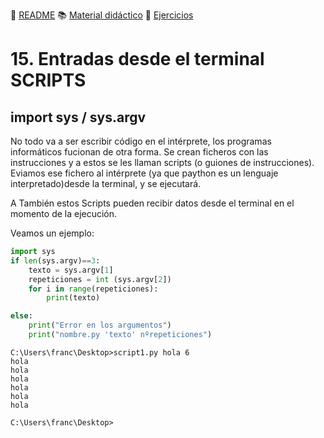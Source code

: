 :page_with_curl: [README](../README.md) :books: [Material didáctico](/documentation/indicedocu.md) :pencil: [Ejercicios](/tests/indicetests.md)

# 15. Entradas desde el terminal SCRIPTS 
## import sys / sys.argv

No todo va a ser escribir código en el intérprete, 
los programas informáticos fucionan de otra forma. Se crean ficheros con las instrucciones y a estos se les llaman scripts (o guiones de instrucciones). 
Eviamos ese fichero al intérprete (ya que paython es un lenguaje interpretado)desde la terminal, y se ejecutará.  

A También estos Scripts pueden recibir datos desde el terminal en el momento de la ejecución.

Veamos un ejemplo:

````python
import sys
if len(sys.argv)==3:
    texto = sys.argv[1]
    repeticiones = int (sys.argv[2])
    for i in range(repeticiones):
        print(texto)

else:
    print("Error en los argumentos")
    print("nombre.py 'texto' nºrepeticiones")
````

````shell script
C:\Users\franc\Desktop>script1.py hola 6
hola
hola
hola
hola
hola
hola

C:\Users\franc\Desktop>
````